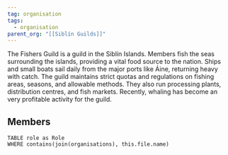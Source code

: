 ```yaml
---
tag: organisation
tags:
  - organisation
parent_org: "[[Siblín Guilds]]"
---
```


The Fishers Guild is a guild in the Siblín Islands. Members fish the seas surrounding the islands, providing a vital food source to the nation. Ships and small boats sail daily from the major ports like Áine, returning heavy with catch. The guild maintains strict quotas and regulations on fishing areas, seasons, and allowable methods. They also run processing plants, distribution centres, and fish markets. Recently, whaling has become an very profitable activity for the guild.

## Members
```dataview
TABLE role as Role
WHERE contains(join(organisations), this.file.name)
```